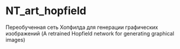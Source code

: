 # NT_art_hopfield
Переобученная сеть Хопфилда для генерации графических изображений (A retrained Hopfield network for generating graphical images)

